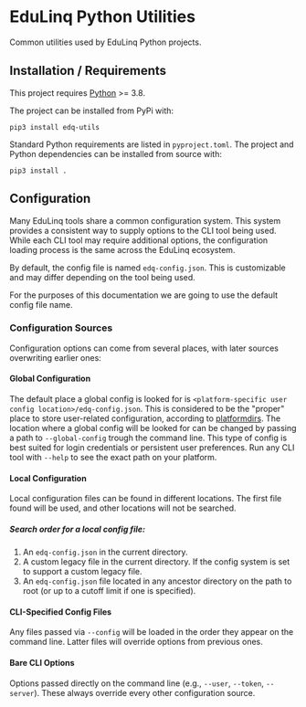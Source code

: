 # EduLinq Python Utilities

Common utilities used by EduLinq Python projects.

## Installation / Requirements

This project requires [Python](https://www.python.org/) >= 3.8.

The project can be installed from PyPi with:
```
pip3 install edq-utils
```

Standard Python requirements are listed in `pyproject.toml`.
The project and Python dependencies can be installed from source with:
```
pip3 install .
```

## Configuration

Many EduLinq tools share a common configuration system.
This system provides a consistent way to supply options to the CLI tool being used.
While each CLI tool may require additional options, the configuration loading process is the same across the EduLinq ecosystem.

By default, the config file is named `edq-config.json`.
This is customizable and may differ depending on the tool being used.

For the purposes of this documentation we are going to use the default config file name.

### Configuration Sources

Configuration options can come from several places, with later sources overwriting earlier ones:

#### Global Configuration

The default place a global config is looked for is `<platform-specific user config location>/edq-config.json`.
This is considered to be the "proper" place to store user-related configuration, according to [platformdirs](https://github.com/tox-dev/platformdirs).
The location where a global config will be looked for can be changed by passing a path to `--global-config` trough the command line.
This type of config is best suited for login credentials or persistent user preferences.
Run any CLI tool with `--help` to see the exact path on your platform.

#### Local Configuration

Local configuration files can be found in different locations.
The first file found will be used, and other locations will not be searched.

##### Search order for a local config file:

1. An `edq-config.json` in the current directory.
2. A custom legacy file in the current directory. If the config system is set to support a custom legacy file.
3. An `edq-config.json` file located in any ancestor directory on the path to root (or up to a cutoff limit if one is specified).

#### CLI-Specified Config Files

Any files passed via `--config` will be loaded in the order they appear on the command line.
Latter files will override options from previous ones.

#### Bare CLI Options

Options passed directly on the command line (e.g., `--user`, `--token`, `--server`).
These always override every other configuration source.
